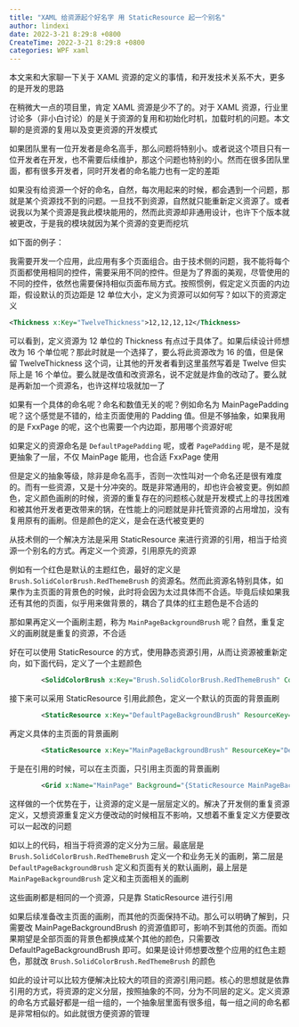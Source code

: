 ```yaml
---
title: "XAML 给资源起个好名字 用 StaticResource 起一个别名"
author: lindexi
date: 2022-3-21 8:29:8 +0800
CreateTime: 2022-3-21 8:29:8 +0800
categories: WPF xaml
---
```


本文来和大家聊一下关于 XAML 资源的定义的事情，和开发技术关系不大，更多的是开发的思路

<!--more-->



<!-- 标签：wpf,xaml -->
<!-- 发布 -->
<!-- 博客 -->

在稍微大一点的项目里，肯定 XAML 资源是少不了的。对于 XAML 资源，行业里讨论多（非小白讨论）的是关于资源的复用和初始化时机，加载时机的问题。本文聊的是资源的复用以及变更资源的开发模式

如果团队里有一位开发者是命名高手，那么问题将特别小。或者说这个项目只有一位开发者在开发，也不需要后续维护，那这个问题也特别的小。然而在很多团队里面，都有很多开发者，同时开发者的命名能力也有一定的差距

如果没有给资源一个好的命名，自然，每次用起来的时候，都会遇到一个问题，那就是某个资源找不到的问题。一旦找不到资源，自然就只能重新定义资源了。或者说我以为某个资源是我此模块能用的，然而此资源却非通用设计，也许下个版本就被更改，于是我的模块就因为某个资源的变更而挖坑

如下面的例子：

我需要开发一个应用，此应用有多个页面组合。由于技术侧的问题，我不能将每个页面都使用相同的控件，需要采用不同的控件。但是为了界面的美观，尽管使用的不同的控件，依然也需要保持相似页面布局方式。按照惯例，假定定义页面的内边距，假设默认的页边距是 12 单位大小，定义为资源可以如何写？如以下的资源定义

```xml
<Thickness x:Key="TwelveThickness">12,12,12,12</Thickness>
```

可以看到，定义资源为 12 单位的 Thickness 有点过于具体了。如果后续设计师想改为 16 个单位呢？那此时就是一个选择了，要么将此资源改为 16 的值，但是保留 TwelveThickness 这个词，让其他的开发者看到这里虽然写着是 Twelve 但实际上是 16 个单位。要么就是改值和改资源名，说不定就是炸鱼的改动了。要么就是再新加一个资源名，也许这样垃圾就加一了

如果有一个具体的命名呢？命名和数值无关的呢？例如命名为 MainPagePadding 呢？这个感觉是不错的，给主页面使用的 Padding 值。但是不够抽象，如果我用的是 FxxPage 的呢，这个也需要一个内边距，那用哪个资源好呢

如果定义的资源命名是 `DefaultPagePadding` 呢，或者 `PagePadding` 呢，是不是就更抽象了一层，不仅 MainPage 能用，也合适 FxxPage 使用

但是定义的抽象等级，除非是命名高手，否则一次性叫对一个命名还是很有难度的。而有一些资源，又是十分冲突的。既是非常通用的，却也许会被变更。例如颜色，定义颜色画刷的时候，资源的重复存在的问题核心就是开发模式上的寻找困难和被其他开发者更改带来的锅，在性能上的问题就是非托管资源的占用增加，没有复用原有的画刷。但是颜色的定义，是会在迭代被变更的

从技术侧的一个解决方法是采用 StaticResource 来进行资源的引用，相当于给资源一个别名的方式。再定义一个资源，引用原先的资源

例如有一个红色是默认的主题红色，最好的定义是 `Brush.SolidColorBrush.RedThemeBrush` 的资源名。然而此资源名特别具体，如果作为主页面的背景色的时候，此时将会因为太过具体而不合适。毕竟后续如果我还有其他的页面，似乎用来做背景的，耦合了具体的红主题色是不合适的

那如果再定义一个画刷主题，称为 `MainPageBackgroundBrush` 呢？自然，重复定义的画刷就是重复的资源，不合适

好在可以使用 StaticResource 的方式，使用静态资源引用，从而让资源被重新定向，如下面代码，定义了一个主题颜色

```xml
        <SolidColorBrush x:Key="Brush.SolidColorBrush.RedThemeBrush" Color="#FFC10606"/>
```

接下来可以采用 StaticResource 引用此颜色，定义一个默认的页面的背景画刷

```xml
        <StaticResource x:Key="DefaultPageBackgroundBrush" ResourceKey="Brush.SolidColorBrush.RedThemeBrush"/>
```

再定义具体的主页面的背景画刷

```xml
        <StaticResource x:Key="MainPageBackgroundBrush" ResourceKey="DefaultPageBackgroundBrush"/>
```

于是在引用的时候，可以在主页面，只引用主页面的背景画刷

```xml
        <Grid x:Name="MainPage" Background="{StaticResource MainPageBackgroundBrush}"></Grid>
```

这样做的一个优势在于，让资源的定义是一层层定义的。解决了开发侧的重复资源定义，又想资源重复定义方便改动的时候相互不影响，又想着不重复定义方便要改可以一起改的问题

如以上的代码，相当于将资源的定义分为三层。最底层是 `Brush.SolidColorBrush.RedThemeBrush` 定义一个和业务无关的画刷，第二层是 `DefaultPageBackgroundBrush` 定义和页面有关的默认画刷，最上层是 `MainPageBackgroundBrush` 定义和主页面相关的画刷

这些画刷都是相同的一个资源，只是靠 StaticResource 进行引用

如果后续准备改主页面的画刷，而其他的页面保持不动。那么可以明确了解到，只需要改 MainPageBackgroundBrush 的资源值即可，影响不到其他的页面。而如果期望是全部页面的背景色都换成某个其他的颜色，只需要改 DefaultPageBackgroundBrush 即可。如果是设计师想要改整个应用的红色主题色，那就改 `Brush.SolidColorBrush.RedThemeBrush` 的颜色

如此的设计可以比较方便解决比较大的项目的资源引用问题。核心的思想就是依靠引用的方式，将资源的定义分层，按照抽象的不同，分为不同层的定义。定义资源的命名方式最好都是一组一组的，一个抽象层里面有很多组，每一组之间的命名都是非常相似的。如此就很方便资源的管理


